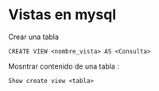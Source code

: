 # Vistas en mysql

Crear una tabla
```
CREATE VIEW <nombre_vista> AS <Consulta>
```
Mosntrar contenido de una tabla : 
```
Show create view <tabla>
```
